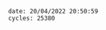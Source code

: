 

                date: 20/04/2022 20:50:59
                cycles: 25380

                         